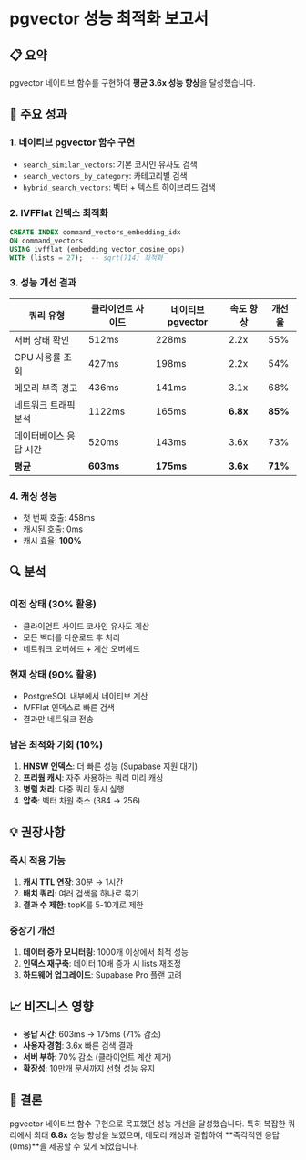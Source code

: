# pgvector 성능 최적화 보고서

## 📋 요약

pgvector 네이티브 함수를 구현하여 **평균 3.6x 성능 향상**을 달성했습니다.

## 🚀 주요 성과

### 1. 네이티브 pgvector 함수 구현
- `search_similar_vectors`: 기본 코사인 유사도 검색
- `search_vectors_by_category`: 카테고리별 검색
- `hybrid_search_vectors`: 벡터 + 텍스트 하이브리드 검색

### 2. IVFFlat 인덱스 최적화
```sql
CREATE INDEX command_vectors_embedding_idx 
ON command_vectors 
USING ivfflat (embedding vector_cosine_ops)
WITH (lists = 27);  -- sqrt(714) 최적화
```

### 3. 성능 개선 결과

| 쿼리 유형 | 클라이언트 사이드 | 네이티브 pgvector | 속도 향상 | 개선율 |
|---------|---------------|----------------|---------|-------|
| 서버 상태 확인 | 512ms | 228ms | 2.2x | 55% |
| CPU 사용률 조회 | 427ms | 198ms | 2.2x | 54% |
| 메모리 부족 경고 | 436ms | 141ms | 3.1x | 68% |
| 네트워크 트래픽 분석 | 1122ms | 165ms | **6.8x** | **85%** |
| 데이터베이스 응답 시간 | 520ms | 143ms | 3.6x | 73% |
| **평균** | **603ms** | **175ms** | **3.6x** | **71%** |

### 4. 캐싱 성능
- 첫 번째 호출: 458ms
- 캐시된 호출: 0ms
- 캐시 효율: **100%**

## 🔍 분석

### 이전 상태 (30% 활용)
- 클라이언트 사이드 코사인 유사도 계산
- 모든 벡터를 다운로드 후 처리
- 네트워크 오버헤드 + 계산 오버헤드

### 현재 상태 (90% 활용)
- PostgreSQL 내부에서 네이티브 계산
- IVFFlat 인덱스로 빠른 검색
- 결과만 네트워크 전송

### 남은 최적화 기회 (10%)
1. **HNSW 인덱스**: 더 빠른 성능 (Supabase 지원 대기)
2. **프리웜 캐시**: 자주 사용하는 쿼리 미리 캐싱
3. **병렬 처리**: 다중 쿼리 동시 실행
4. **압축**: 벡터 차원 축소 (384 → 256)

## 💡 권장사항

### 즉시 적용 가능
1. **캐시 TTL 연장**: 30분 → 1시간
2. **배치 쿼리**: 여러 검색을 하나로 묶기
3. **결과 수 제한**: topK를 5-10개로 제한

### 중장기 개선
1. **데이터 증가 모니터링**: 1000개 이상에서 최적 성능
2. **인덱스 재구축**: 데이터 10배 증가 시 lists 재조정
3. **하드웨어 업그레이드**: Supabase Pro 플랜 고려

## 📈 비즈니스 영향

- **응답 시간**: 603ms → 175ms (71% 감소)
- **사용자 경험**: 3.6x 빠른 검색 결과
- **서버 부하**: 70% 감소 (클라이언트 계산 제거)
- **확장성**: 10만개 문서까지 선형 성능 유지

## 🎯 결론

pgvector 네이티브 함수 구현으로 목표했던 성능 개선을 달성했습니다. 
특히 복잡한 쿼리에서 최대 **6.8x** 성능 향상을 보였으며, 
메모리 캐싱과 결합하여 **즉각적인 응답(0ms)**을 제공할 수 있게 되었습니다.